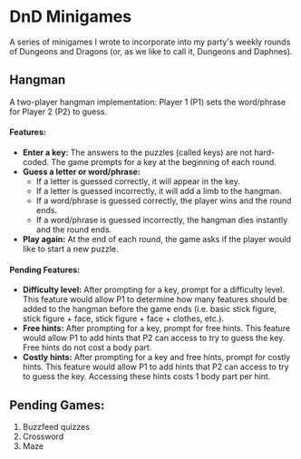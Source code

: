 # DnD Minigames
A series of minigames I wrote to incorporate into my party's weekly rounds of Dungeons and Dragons (or, as we like to call it, Dungeons and Daphnes).


## Hangman
A two-player hangman implementation: Player 1 (P1) sets the word/phrase for Player 2 (P2) to guess.

#### Features:
* **Enter a key:** The answers to the puzzles (called keys) are not hard-coded. The game prompts for a key at the beginning of each round. 
* **Guess a letter or word/phrase:**
  * If a letter is guessed correctly, it will appear in the key.
  * If a letter is guessed incorrectly, it will add a limb to the hangman.
  * If a word/phrase is guessed correctly, the player wins and the round ends.
  * If a word/phrase is guessed incorrectly, the hangman dies instantly and the round ends.
* **Play again:** At the end of each round, the game asks if the player would like to start a new puzzle.

#### Pending Features:
* **Difficulty level:** After prompting for a key, prompt for a difficulty level. This feature would allow P1 to determine how many features should be added to the hangman before the game ends (i.e. basic stick figure, stick figure + face, stick figure + face + clothes, etc.).
* **Free hints:** After prompting for a key, prompt for free hints. This feature would allow P1 to add hints that P2 can access to try to guess the key. Free hints do not cost a body part.
* **Costly hints:** After prompting for a key and free hints, prompt for costly hints. This feature would allow P1 to add hints that P2 can access to try to guess the key. Accessing these hints costs 1 body part per hint.


## Pending Games:
1. Buzzfeed quizzes
2. Crossword
3. Maze
